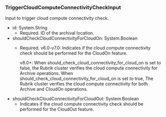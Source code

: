 ### TriggerCloudComputeConnectivityCheckInput
Input to trigger cloud compute connectivity check.

- id: System.String
  - Required. ID of the archival location.
- shouldCheckCloudConnectivityForCloudOn: System.Boolean
  - Required. v6.0-v7.0: Indicates if the cloud compute connectivity check should be performed for the CloudOn feature.
      
      v8.0+: When should_check_cloud_connectivity_for_cloud_on is set to false, the Rubrik cluster verifies the cloud compute connectivity for Archive operations. When should_check_cloud_connectivity_for_cloud_on is set to true, The Rubrik cluster verifies the cloud compute connectivity for both Archive and CloudOn operations.
- shouldCheckCloudConnectivityForCloudOut: System.Boolean
  - Indicates if the cloud compute connectivity check should be performed for the CloudOut feature.
